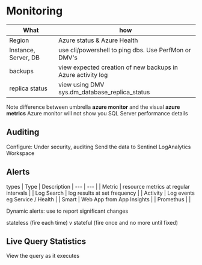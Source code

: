 # Monitoring

| What | how |
| --- | --- | 
| Region | Azure status & Azure Health |
| Instance, Server, DB | use cli/powershell to ping dbs. Use PerfMon or DMV's |
| backups | view expected creation of new backups in Azure activity log |
| replica status | view using DMV sys.dm_database_replica_status |

Note difference between umbrella **azure monitor** and the visual **azure metrics**
Azure monitor will not show you SQL Server performance details

## Auditing
Configure: Under security, auditing
Send the data to Sentinel LogAnalytics Workspace

## Alerts 
types
| Type | Description
| --- | --- |
| Metric | resource metrics at regular intervals |
| Log Search | log results at set frequency | 
| Activity | Log events eg Service / Health | 
| Smart | Web App from App Insights | 
| Promethus | |

Dynamic alerts: use to report significant changes   

stateless (fire each time) v stateful (fire once and no more until fixed)

## Live Query Statistics
View the query as it executes 